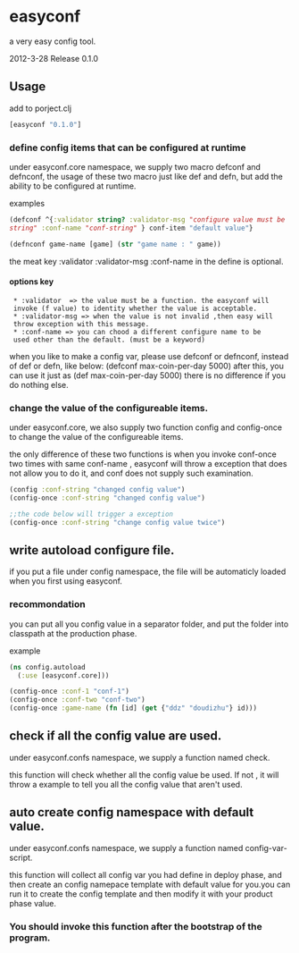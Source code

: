 # easyconf

a very easy config tool.

2012-3-28 Release 0.1.0

## Usage

add to porject.clj

```clojure
[easyconf "0.1.0"]
```

### define config items that can be configured at runtime
under easyconf.core namespace, we supply two macro defconf and
defnconf,  the usage of these two macro just like def and defn, but
add the ability to be configured at runtime.

examples

```clojure
(defconf ^{:validator string? :validator-msg "configure value must be
string" :conf-name "conf-string" } conf-item "default value"}

(defnconf game-name [game] (str "game name : " game))
```

the meat key :validator :validator-msg :conf-name  in the define is
optional.

#### options key
     * :validator  => the value must be a function. the easyconf will
     invoke (f value) to identity whether the value is acceptable.
     * :validator-msg => when the value is not invalid ,then easy will
     throw exception with this message.
     * :conf-name => you can chood a different configure name to be
     used other than the default. (must be a keyword)

when you like to make a config var, please use defconf or defnconf, instead of def or defn, like below:
       (defconf max-coin-per-day 5000)
after this, you can use it just as 
      (def max-coin-per-day 5000)
there is no difference if you do nothing else.


### change the value of the configureable items.
under easyconf.core, we also supply two function config and
config-once to change the value of the configureable items.

the only difference of these two functions is when you invoke
conf-once two times with same conf-name , easyconf will throw a
exception that does not allow you to do it, and conf does not supply
such examination.

```clojure
(config :conf-string "changed config value")
(config-once :conf-string "changed config value")

;;the code below will trigger a exception
(config-once :conf-string "change config value twice")  
```

## write autoload configure file.
if you put a file under config namespace, the file will be
automaticly loaded when you first using easyconf.

### recommondation

you can put all you config value in a separator folder, and put the
folder into classpath at the production phase.

example

```clojure
(ns config.autoload
  (:use [easyconf.core]))

(config-once :conf-1 "conf-1")
(config-once :conf-two "conf-two")
(config-once :game-name (fn [id] (get {"ddz" "doudizhu"} id)))
```

## check if all the config value are used.

under easyconf.confs namespace, we supply a function named check.

this function will check whether all the config value be used. If not
, it will throw a example to tell you all the config value that
aren't used.

## auto create config namespace with default value.

under easyconf.confs namespace, we supply a function named config-var-script.

this function will collect all config var you had define in deploy
phase, and then create an config namepace template with default value
for you.you can run it to create the config template and then modify
it with your product phase value. 

### You should invoke this function after the bootstrap of the program.

